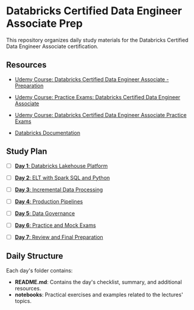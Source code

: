 # Databricks Certified Data Engineer Associate Prep

This repository organizes daily study materials for the Databricks Certified Data Engineer Associate certification.


## Resources

- [Udemy Course: Databricks Certified Data Engineer Associate - Preparation](https://external-teksystems.udemy.com/course/databricks-certified-data-engineer-associate/)

- [Udemy Course: Practice Exams: Databricks Certified Data Engineer Associate](https://external-teksystems.udemy.com/course/practice-exams-databricks-certified-data-engineer-associate/)

- [Udemy Course: Databricks Certified Data Engineer Associate Practice Exams](https://external-teksystems.udemy.com/course/databricks-certified-data-engineer-associate-practice-tests/)


- [Databricks Documentation](https://docs.databricks.com/)



## Study Plan

- [ ] [**Day 1**: Databricks Lakehouse Platform](./1_Databricks_Lakehouse_Platform/README.md)

- [ ] [**Day 2**: ELT with Spark SQL and Python](./2_ELT_with_Spark_SQL_and_Python/README.md)

- [ ] [**Day 3**: Incremental Data Processing](./3_Incremental_Data_Processing/README.md)

- [ ] [**Day 4**: Production Pipelines](./4_Production_Pipelines/README.md)

- [ ] [**Day 5**: Data Governance](./5_Data_Governance/README.md)

- [ ] [**Day 6**: Practice and Mock Exams](./6_Practice_and_Mock_Exams/README.md)

- [ ] [**Day 7**: Review and Final Preparation](./7_Review_and_Final_Preparation/README.md)


## Daily Structure

Each day's folder contains:
- **README.md**: Contains the day's checklist, summary, and additional resources.
- **notebooks**: Practical exercises and examples related to the lectures' topics.

